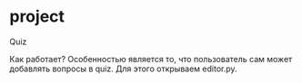 # project

Quiz

Как работает?
Особенностью является то, что пользователь сам может добавлять вопросы в quiz. Для этого открываем editor.py. 

